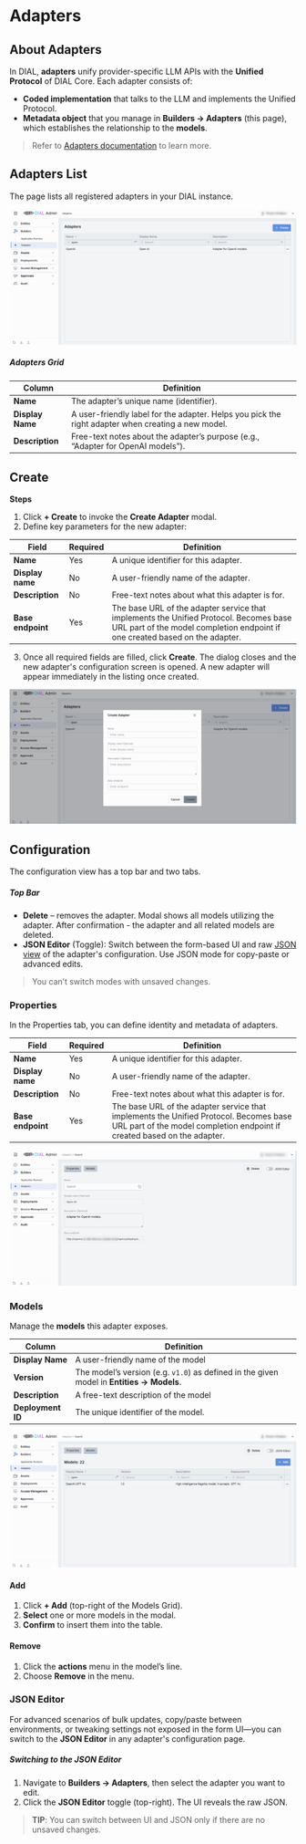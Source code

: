 # Adapters

## About Adapters

In DIAL, **adapters** unify provider-specific LLM APIs with the **Unified Protocol** of DIAL Core. Each adapter consists of:

* **Coded implementation** that talks to the LLM and implements the Unified Protocol.
* **Metadata object** that you manage in **Builders → Adapters** (this page), which establishes the relationship to the **models**.

> Refer to [Adapters documentation](/docs/platform/0.architecture-and-concepts/3.components.md#llm-adapters) to learn more.

## Adapters List

The page lists all registered adapters in your DIAL instance.

![](img/89.png)

##### Adapters Grid

| Column            | Definition                                                                                         |
|-------------------|----------------------------------------------------------------------------------------------------|
| **Name**          | The adapter’s unique name (identifier).                                                            |
| **Display Name**  | A user-friendly label for the adapter. Helps you pick the right adapter when creating a new model. |
| **Description**   | Free-text notes about the adapter’s purpose (e.g., “Adapter for OpenAI models”).                   |


## Create

**Steps**
1. Click **+ Create** to invoke the **Create Adapter** modal.
2. Define key parameters for the new adapter:

| Field                 | Required | Definition                                                                                                                                                            |
|-----------------------|----------|-----------------------------------------------------------------------------------------------------------------------------------------------------------------------|
| **Name**              | Yes      | A unique identifier for this adapter.                                                                                                                                 |
| **Display name**      | No       | A user-friendly name of the adapter.                                                                                                                                  |
| **Description**       | No       | Free-text notes about what this adapter is for.                                                                                                                       |
| **Base endpoint**     | Yes      | The base URL of the adapter service that implements the Unified Protocol. Becomes base URL part of the model completion endpoint if one created based on the adapter. |

3. Once all required fields are filled, click **Create**. The dialog closes and the new adapter's configuration screen is opened. A new adapter will appear immediately in the listing once created.

![](img/90.png)

## Configuration

The configuration view has a top bar and two tabs.

##### Top Bar

* **Delete** – removes the adapter. Modal shows all models utilizing the adapter. After confirmation - the adapter and all related models are deleted.
* **JSON Editor** (Toggle): Switch between the form-based UI and raw [JSON view](#json-editor) of the adapter's configuration. Use JSON mode for copy-paste or advanced edits.

> You can’t switch modes with unsaved changes.


### Properties
In the Properties tab, you can define identity and metadata of adapters.

| Field                 | Required | Definition                                                                                                                                                        |
|-----------------------|----------|-------------------------------------------------------------------------------------------------------------------------------------------------------------------|
| **Name**              | Yes      | A unique identifier for this adapter.                                                                                                                             |
| **Display name**      | No       | A user-friendly name of the adapter.                                                                                                                              |
| **Description**       | No       | Free-text notes about what this adapter is for.                                                                                                                   |
| **Base endpoint**     | Yes      | The base URL of the adapter service that implements the Unified Protocol. Becomes base URL part of the model completion endpoint if created based on the adapter. |

![](img/91.png)

### Models

Manage the **models** this adapter exposes.


| Column            | Definition                                                                                |
|-------------------|-------------------------------------------------------------------------------------------|
| **Display Name**  | A user-friendly name of the model                                                         |
| **Version**       | The model’s version (e.g. `v1.0`) as defined in the given model in **Entities → Models**. |
| **Description**   | A free-text description of the model                                                      |
| **Deployment ID** | The unique identifier of the model.                                                       |

![](img/92.png)

#### Add

1. Click **+ Add** (top-right of the Models Grid).
2. **Select** one or more models in the modal.
3. **Confirm** to insert them into the table.

#### Remove
 
1. Click the **actions** menu in the model’s line.
2. Choose **Remove** in the menu.

### JSON Editor

For advanced scenarios of bulk updates, copy/paste between environments, or tweaking settings not exposed in the form UI—you can switch to the **JSON Editor** in any adapter's configuration page.

##### Switching to the JSON Editor

1. Navigate to **Builders → Adapters**, then select the adapter you want to edit.
2. Click the **JSON Editor** toggle (top-right). The UI reveals the raw JSON.

> **TIP**: You can switch between UI and JSON only if there are no unsaved changes.
